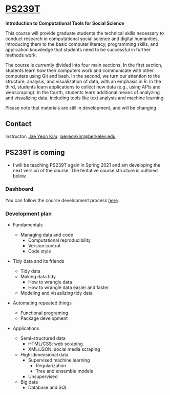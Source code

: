 # [PS239T](http://polisci.berkeley.edu/course/introduction-computational-tools-and-techniques-3)
**Introduction to Computational Tools for Social Science**

This course will provide graduate students the technical skills necessary to conduct research in computational social science and digital humanities, introducing them to the basic computer literacy, programming skills, and application knowledge that students need to be successful in further methods work.

The course is currently divided into four main sections. In the first section, students learn how their computers work and communicate with other computers using Git and bash. In the second, we turn our attention to the structure, analysis, and visualization of data, with an emphasis in R. In the third, students learn applications to collect new data (e.g., using APIs and webscraping). In the fourth, students learn additional means of analyzing and visualizing data, including tools like text analysis and machine learning. 

Please note that materials are still in development, and will be changing.

## Contact

Instructor: [Jae Yeon Kim](https://jaeyk.github.io/): jaeyeonkim@berkeley.edu

## PS239T is coming 

- I will be teaching PS239T again in Spring 2021 and am developing the next version of the course. The tentative course structure is outlined below. 

### Dashboard 

You can follow the course development process [here](https://github.com/jaeyk/PS239T/projects/1).

### Development plan 

- Fundamentals 
     - Managing data and code 
         - Computational reproducibility 
         - Version control 
         - Code style 
 - Tidy data and its friends  
      - Tidy data 
      - Making data tidy 
          - How to wrangle data  
          - How to wrangle data easier and faster  
      - Modeling and visualizing tidy data 
 - Automating repeated things 
      - Functional programing 
      - Package development 
 
- Applications 
     - Semi-structured data
         - HTML/CSS: web scraping 
         - XML/JSON: social media scraping 
     - High-dimensional data  
         - Supervised machine learning 
             - Regularization 
             - Tree and ensemble models 
        - Unsupervised 
     - Big data 
        - Database and SQL
